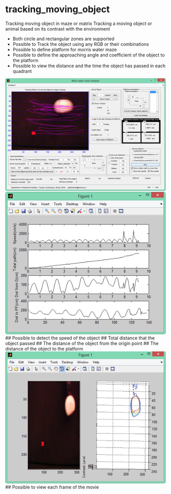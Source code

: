 # tracking_moving_object
Tracking moving object in maze or matrix
Tracking a moving object or animal based on its contrast with the environment

- Both circle and rectangular zones are supported
- Possible to Track the object using any RGB or their combinations
- Possible to define platform for morris water maze
- Possible to define the approaching angle and coefficient of the object to the platform
- Possible to view the distance and the time the object has passed in each quadrant


<img src="https://github.com/amir1715/tracking_moving_object/blob/main/Fig1.jpg" width="800">



<img src="https://github.com/amir1715/tracking_moving_object/blob/main/Fig2.jpg" width="800">
## Possible to detect the speed of the object
## Total distance that the object passed
## The distance of the object from the origin point
## The distance of the object to the platform


<img src="https://github.com/amir1715/tracking_moving_object/blob/main/Fig3.jpg" width="800">
## Possible to view each frame of the movie
